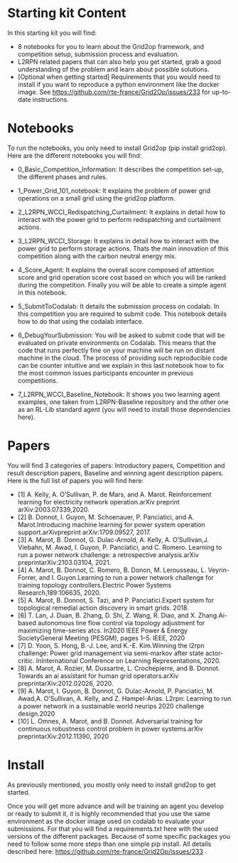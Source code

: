 # Starting kit Content

In this starting kit you will find:
- 8 notebooks for you to learn about the Grid2op framework, and competition setup, submission process and evaluation.
- L2RPN related papers that can also help you get started, grab a good understanding of the problem and learn about possible solutions.
- [Optional when getting started] Requirements that you would need to install if you want to reproduce a python environment like the docker image. See https://github.com/rte-france/Grid2Op/issues/233 for up-to-date instructions. 

# Notebooks
To run the notebooks, you only need to install Grid2op (pip install grid2op). Here are the different notebooks you will find:

- 0_Basic_Competition_Information: It describes the competition set-up, the different phases and rules.
 

- 1_Power_Grid_101_notebook: It explains the problem of power grid operations on a small grid using the grid2op platform.
 
- 2_L2RPN_WCCI_Redispatching_Curtailment: It explains in detail how to interact with the power grid to perform redispatching and curtailment actions.

- 3_L2RPN_WCCI_Storage: It explains in detail how to interact with the power grid to perform storage actions. Thats the main innovation of this competition along with the carbon neutral energy mix.
 
- 4_Score_Agent: It explains the overall score composed of attention score and grid operation score cost based on which you will be ranked during the competition. Finally you will be able to create a simple agent in this notebook.
 
- 5_SubmitToCodalab: It details the submission process on codalab. In this competition you are required to submit code. This notebook details how to do that using the codalab interface.
 
- 6_DebugYourSubmission: You will be asked to submit code that will be evaluated on private environments on Codalab. This means that the code that runs perfectly fine on your machine will be run on distant machine in the cloud. The process of providing such reproducible code can be counter intuitive and we explain in this last notebook how to fix the most common issues participants encounter in previous competitions.
 
- 7_L2RPN_WCCI_Baseline_Notebook: It shows you two learning agent examples, one taken from L2RPN-Baseline repository and the other one as an RL-Lib standard agent (you will need to install those dependencies here).

# Papers
You will find 3 categories of papers: Introductory papers, Competition and result description papers, Baseline and winning agent description papers.
Here is the full list of papers you will find here:

- [1]  A. Kelly, A. O’Sullivan, P. de Mars, and A. Marot.  Reinforcement learning  for  electricity  network  operation.arXiv preprint arXiv:2003.07339,2020.
- [2]  B.  Donnot,  I.  Guyon,  M.  Schoenauer,  P.  Panciatici,  and  A.  Marot.Introducing machine learning for power system operation support.arXivpreprint arXiv:1709.09527, 2017.
- [3]  A.   Marot,   B.   Donnot,   G.   Dulac-Arnold,   A.   Kelly,   A.   O’Sullivan,J. Viebahn, M. Awad, I. Guyon, P. Panciatici, and C. Romero.  Learning to run a power network challenge: a retrospective analysis.arXiv preprintarXiv:2103.03104, 2021.
- [4]  A. Marot, B. Donnot, C. Romero, B. Donon, M. Lerousseau, L. Veyrin-Forrer,  and  I.  Guyon.Learning  to  run  a  power  network  challenge for  training  topology  controllers.Electric Power Systems Research,189:106635, 2020.
- [5]  A.  Marot,  B.  Donnot,  S.  Tazi,  and  P.  Panciatici.Expert  system  for topological remedial action discovery in smart grids.  2018.
- [6] T.  Lan,  J.  Duan,  B.  Zhang,  D.  Shi,  Z.  Wang,  R.  Diao,  and  X.  Zhang.Ai-based  autonomous  line  flow  control  via  topology  adjustment  for maximizing  time-series  atcs.   In2020 IEEE Power & Energy SocietyGeneral Meeting (PESGM), pages 1–5. IEEE, 2020
- [7]  D.  Yoon,  S.  Hong,  B.-J.  Lee,  and  K.-E.  Kim.Winning  the  l2rpn challenge:  Power  grid  management  via  semi-markov  after state  actor-critic.  InInternational Conference on Learning Representations, 2020.
- [8]  A.  Marot,  A.  Rozier,  M.  Dussartre,  L.  Crochepierre,  and  B.  Donnot. Towards  an  ai  assistant  for  human  grid  operators.arXiv preprintarXiv:2012.02026, 2020.
- [9]  A. Marot, I. Guyon, B. Donnot, G. Dulac-Arnold, P. Panciatici, M. Awad,A.  O’Sullivan,  A.  Kelly,  and  Z.  Hampel-Arias.  L2rpn:  Learning  to  run a  power  network  in  a  sustainable  world  neurips 2020  challenge  design.2020
- [10]  L.  Omnes,  A.  Marot,  and  B.  Donnot. Adversarial  training  for  continuous  robustness  control  problem  in  power  systems.arXiv preprintarXiv:2012.11390, 2020

# Install
As previously mentioned, you mostly only need to install grid2op to get started.

Once you will get more advance and will be training an agent you develop or ready to submit it, it is highly recommended that you use the same environment as the docker image used on codalab to evaluate your submissions.
For that you will find a requirements.txt here with the used versions of the different packages.
Because of some specific packages you need to follow some more steps than one simple pip install. All details described here:  https://github.com/rte-france/Grid2Op/issues/233 .